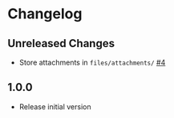# Changelog

## Unreleased Changes

- Store attachments in `files/attachments/`
  [#4](https://github.com/deltachat-bot/deltawoot/issues/4)

## 1.0.0

- Release initial version

